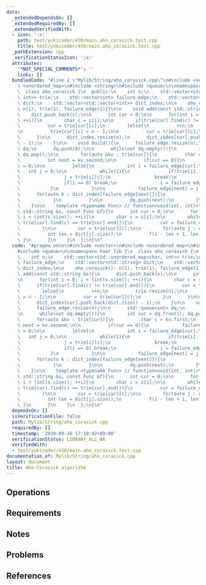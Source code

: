 ```yaml
---
data:
  _extendedDependsOn: []
  _extendedRequiredBy: []
  _extendedVerifiedWith:
  - icon: ':x:'
    path: test/yukicoder/430/main.aho_corasick.test.cpp
    title: test/yukicoder/430/main.aho_corasick.test.cpp
  _pathExtension: cpp
  _verificationStatusIcon: ':x:'
  attributes:
    '*NOT_SPECIAL_COMMENTS*': ''
    links: []
  bundledCode: "#line 2 \"Mylib/String/aho_corasick.cpp\"\n#include <vector>\n#include\
    \ <unordered_map>\n#include <string>\n#include <queue>\n\nnamespace haar_lib {\n\
    \  class aho_corasick {\n  public:\n    int n;\n    std::vector<std::unordered_map<char,\
    \ int>> trie;\n    std::vector<int> failure_edge;\n    std::vector<std::string>\
    \ dict;\n    std::vector<std::vector<int>> dict_index;\n\n    aho_corasick():\
    \ n(1), trie(1), failure_edge(1){}\n\n    void add(const std::string &s){\n  \
    \    dict.push_back(s);\n\n      int cur = 0;\n\n      for(int i = 0; i < (int)s.size();\
    \ ++i){\n        char c = s[i];\n\n        if(trie[cur].find(c) != trie[cur].end()){\n\
    \          cur = trie[cur][c];\n        }else{\n          ++n;\n          trie.resize(n);\n\
    \n          trie[cur][c] = n - 1;\n\n          cur = trie[cur][c];\n        }\n\
    \      }\n\n      dict_index.resize(n);\n      dict_index[cur].push_back(dict.size()\
    \ - 1);\n    }\n\n    void build(){\n      failure_edge.resize(n);\n\n      std::queue<int>\
    \ dq;\n      dq.push(0);\n\n      while(not dq.empty()){\n        int cur = dq.front();\
    \ dq.pop();\n\n        for(auto &kv : trie[cur]){\n          char c = kv.first;\n\
    \          int next = kv.second;\n\n          if(cur == 0){\n            failure_edge[next]\
    \ = 0;\n\n          }else{\n            int i = failure_edge[cur];\n         \
    \   int j = 0;\n\n            while(1){\n              if(trie[i].find(c) != trie[i].end()){\n\
    \                j = trie[i][c];\n                break;\n              }else{\n\
    \                if(i == 0) break;\n                i = failure_edge[i];\n   \
    \           }\n            }\n\n            failure_edge[next] = j;\n\n      \
    \      for(auto k : dict_index[failure_edge[next]]){\n              dict_index[next].push_back(k);\n\
    \            }\n          }\n\n          dq.push(next);\n        }\n      }\n\
    \    }\n\n    template <typename Func> // function<void(int, int)>\n    void match(const\
    \ std::string &s, const Func &f){\n      int cur = 0;\n\n      for(int i = 0;\
    \ i < (int)s.size(); ++i){\n        char c = s[i];\n\n        while(cur != 0 and\
    \ trie[cur].find(c) == trie[cur].end()){\n          cur = failure_edge[cur];\n\
    \        }\n\n        cur = trie[cur][c];\n\n        for(auto j : dict_index[cur]){\n\
    \          int len = dict[j].size();\n          f(i - len + 1, len);\n       \
    \ }\n      }\n    }\n  };\n}\n"
  code: "#pragma once\n#include <vector>\n#include <unordered_map>\n#include <string>\n\
    #include <queue>\n\nnamespace haar_lib {\n  class aho_corasick {\n  public:\n\
    \    int n;\n    std::vector<std::unordered_map<char, int>> trie;\n    std::vector<int>\
    \ failure_edge;\n    std::vector<std::string> dict;\n    std::vector<std::vector<int>>\
    \ dict_index;\n\n    aho_corasick(): n(1), trie(1), failure_edge(1){}\n\n    void\
    \ add(const std::string &s){\n      dict.push_back(s);\n\n      int cur = 0;\n\
    \n      for(int i = 0; i < (int)s.size(); ++i){\n        char c = s[i];\n\n  \
    \      if(trie[cur].find(c) != trie[cur].end()){\n          cur = trie[cur][c];\n\
    \        }else{\n          ++n;\n          trie.resize(n);\n\n          trie[cur][c]\
    \ = n - 1;\n\n          cur = trie[cur][c];\n        }\n      }\n\n      dict_index.resize(n);\n\
    \      dict_index[cur].push_back(dict.size() - 1);\n    }\n\n    void build(){\n\
    \      failure_edge.resize(n);\n\n      std::queue<int> dq;\n      dq.push(0);\n\
    \n      while(not dq.empty()){\n        int cur = dq.front(); dq.pop();\n\n  \
    \      for(auto &kv : trie[cur]){\n          char c = kv.first;\n          int\
    \ next = kv.second;\n\n          if(cur == 0){\n            failure_edge[next]\
    \ = 0;\n\n          }else{\n            int i = failure_edge[cur];\n         \
    \   int j = 0;\n\n            while(1){\n              if(trie[i].find(c) != trie[i].end()){\n\
    \                j = trie[i][c];\n                break;\n              }else{\n\
    \                if(i == 0) break;\n                i = failure_edge[i];\n   \
    \           }\n            }\n\n            failure_edge[next] = j;\n\n      \
    \      for(auto k : dict_index[failure_edge[next]]){\n              dict_index[next].push_back(k);\n\
    \            }\n          }\n\n          dq.push(next);\n        }\n      }\n\
    \    }\n\n    template <typename Func> // function<void(int, int)>\n    void match(const\
    \ std::string &s, const Func &f){\n      int cur = 0;\n\n      for(int i = 0;\
    \ i < (int)s.size(); ++i){\n        char c = s[i];\n\n        while(cur != 0 and\
    \ trie[cur].find(c) == trie[cur].end()){\n          cur = failure_edge[cur];\n\
    \        }\n\n        cur = trie[cur][c];\n\n        for(auto j : dict_index[cur]){\n\
    \          int len = dict[j].size();\n          f(i - len + 1, len);\n       \
    \ }\n      }\n    }\n  };\n}\n"
  dependsOn: []
  isVerificationFile: false
  path: Mylib/String/aho_corasick.cpp
  requiredBy: []
  timestamp: '2020-09-16 17:10:42+09:00'
  verificationStatus: LIBRARY_ALL_WA
  verifiedWith:
  - test/yukicoder/430/main.aho_corasick.test.cpp
documentation_of: Mylib/String/aho_corasick.cpp
layout: document
title: Aho-Corasick algorithm
---
```


## Operations

## Requirements

## Notes

## Problems

## References
